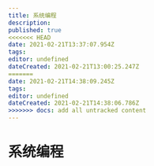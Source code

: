 ```yaml
---
title: 系统编程
description: 
published: true
<<<<<<< HEAD
date: 2021-02-21T13:37:07.954Z
tags: 
editor: undefined
dateCreated: 2021-02-21T13:00:25.247Z
=======
date: 2021-02-21T14:38:09.245Z
tags: 
editor: undefined
dateCreated: 2021-02-21T14:38:06.786Z
>>>>>>> docs: add all untracked content
---
```


# 系统编程